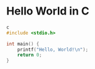 # Hello World in C

```c
c
#include <stdio.h>  

int main() {  
    printf("Hello, World!\n");  
    return 0;  
}  
```
